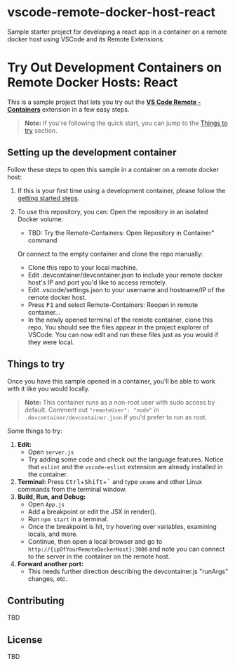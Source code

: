 # vscode-remote-docker-host-react
Sample starter project for developing a react app in a container on a remote docker host using VSCode and its Remote Extensions.

# Try Out Development Containers on Remote Docker Hosts: React

This is a sample project that lets you try out the **[VS Code Remote - Containers](https://aka.ms/vscode-remote/containers)** extension in a few easy steps.

> **Note:** If you're following the quick start, you can jump to the [Things to try](#things-to-try) section.

## Setting up the development container

Follow these steps to open this sample in a container on a remote docker host:

1. If this is your first time using a development container, please follow the [getting started steps](https://aka.ms/vscode-remote/containers/getting-started).

2. To use this repository, you can:
   Open the repository in an isolated Docker volume:
    - TBD: Try the Remote-Containers: Open Repository in Container" command

   Or connect to the empty container and clone the repo manually:
    - Clone this repo to your local machine.
    - Edit .devcontainer/devcontainer.json to include your remote docker host's IP and port you'd like to access remotely.
    - Edit .vscode/settings.json to your username and hostname/IP of the remote docker host.
    - Press <kbd>F1</kbd> and select Remote-Containers: Reopen in remote container...
    - In the newly opened terminal of the remote container, clone this repo. You should see the files appear in the project explorer of VSCode. You can now edit and run these files just as you would if they were local.
   

## Things to try

Once you have this sample opened in a container, you'll be able to work with it like you would locally.

> **Note:** This container runs as a non-root user with sudo access by default. Comment out `"remoteUser": "node"` in `.devcontainer/devcontainer.json` if you'd prefer to run as root.

Some things to try:

1. **Edit:**
   - Open `server.js`
   - Try adding some code and check out the language features. Notice that `eslint` and the `vscode-eslint` extension are already installed in the container.
2. **Terminal:** Press <kbd>Ctrl</kbd>+<kbd>Shift</kbd>+<kbd>\`</kbd> and type `uname` and other Linux commands from the terminal window.
3. **Build, Run, and Debug:**
   - Open `App.js`
   - Add a breakpoint or edit the JSX in render().
   - Run `npm start` in a terminal.
   - Once the breakpoint is hit, try hovering over variables, examining locals, and more.
   - Continue, then open a local browser and go to `http://{ipOfYourRemoteDockerHost}:3000` and note you can connect to the server in the container on the remote host.
4. **Forward another port:**
   - This needs further direction describing the devcontainer.js "runArgs" changes, etc.

## Contributing
TBD

## License
TBD

